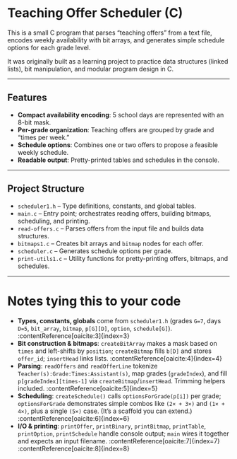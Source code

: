 # Teaching Offer Scheduler (C)

This is a small C program that parses “teaching offers” from a text file, encodes weekly availability with bit arrays, and generates simple schedule options for each grade level.  

It was originally built as a learning project to practice data structures (linked lists), bit manipulation, and modular program design in C.

---

## Features
- **Compact availability encoding**: 5 school days are represented with an 8-bit mask.
- **Per-grade organization**: Teaching offers are grouped by grade and “times per week.”
- **Schedule options**: Combines one or two offers to propose a feasible weekly schedule.
- **Readable output**: Pretty-printed tables and schedules in the console.

---

## Project Structure
- `scheduler1.h` – Type definitions, constants, and global tables.  
- `main.c` – Entry point; orchestrates reading offers, building bitmaps, scheduling, and printing.  
- `read-offers.c` – Parses offers from the input file and builds data structures.  
- `bitmaps1.c` – Creates bit arrays and `bitmap` nodes for each offer.  
- `scheduler.c` – Generates schedule options per grade.  
- `print-utils1.c` – Utility functions for pretty-printing offers, bitmaps, and schedules.  


---

# Notes tying this to your code

- **Types, constants, globals** come from `scheduler1.h` (grades `G=7`, days `D=5`, `bit_array`, `bitmap`, `p[G][D]`, `option`, `schedule[G]`). :contentReference[oaicite:3]{index=3}  
- **Bit construction & bitmaps**: `createBitArray` makes a mask based on `times` and left-shifts by `position`; `createBitmap` fills `b[D]` and stores `offer_id`; `insertHead` links lists. :contentReference[oaicite:4]{index=4}  
- **Parsing**: `readOffers` and `readOfferLine` tokenize `Teacher(s):Grade:Times:Assistant(s)`, map grades (`gradeIndex`), and fill `p[gradeIndex][times-1]` via `createBitmap`/`insertHead`. Trimming helpers included. :contentReference[oaicite:5]{index=5}  
- **Scheduling**: `createSchedule()` calls `optionsForGrade(p[i])` per grade; `optionsForGrade` demonstrates simple combos like `(2× + 3×)` and `(1× + 4×)`, plus a single `(5×)` case. (It’s a scaffold you can extend.) :contentReference[oaicite:6]{index=6}  
- **I/O & printing**: `printOffer`, `printBinary`, `printBitmap`, `printTable`, `printOption`, `printSchedule` handle console output; `main` wires it together and expects an input filename. :contentReference[oaicite:7]{index=7} :contentReference[oaicite:8]{index=8}
